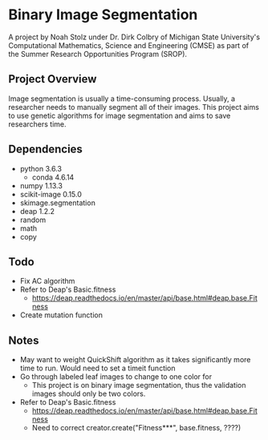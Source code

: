 # Binary Image Segmentation

A project by Noah Stolz under Dr. Dirk Colbry of Michigan State University's Computational Mathematics, Science and Engineering (CMSE) as part of the Summer Research Opportunities Program (SROP). 

## Project Overview
Image segmentation is usually a time-consuming process. Usually, a researcher needs to manually segment all of their images. This project aims to use genetic algorithms for image segmentation and aims to save researchers time.

## Dependencies
* python 3.6.3 
  * conda 4.6.14
* numpy 1.13.3
* scikit-image 0.15.0
* skimage.segmentation
* deap 1.2.2
* random 
* math
* copy

## Todo
* Fix AC algorithm
* Refer to Deap's Basic.fitness
  * https://deap.readthedocs.io/en/master/api/base.html#deap.base.Fitness
* Create mutation function

## Notes
* May want to weight QuickShift algorithm as it takes significantly more time to run. Would need to set a timeit function
* Go through labeled leaf images to change to one color for
  * This project is on binary image segmentation, thus the validation images should only be two colors.
* Refer to Deap's Basic.fitness
  * https://deap.readthedocs.io/en/master/api/base.html#deap.base.Fitness
  * Need to correct creator.create("Fitness***", base.fitness, ????)
  
